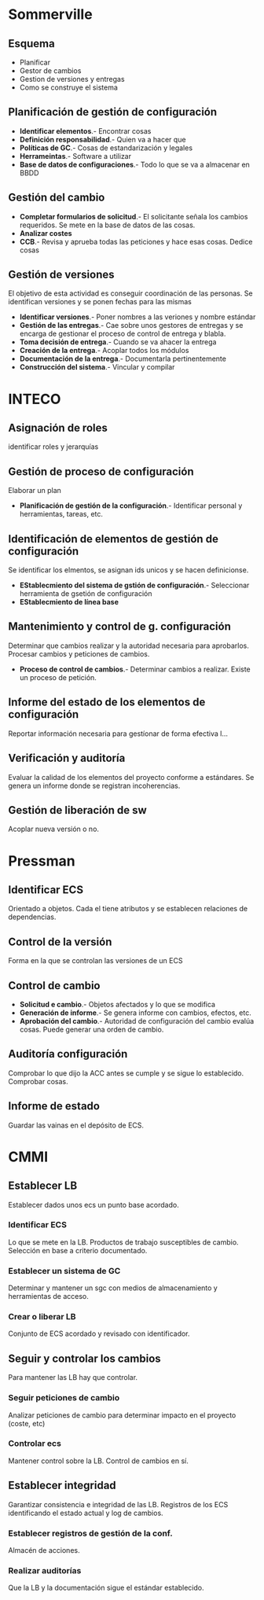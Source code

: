 # Sommerville

## Esquema
- Planificar
- Gestor de cambios
- Gestion de versiones y entregas
- Como se construye el sistema

## Planificación de gestión de configuración

- **Identificar elementos**.- Encontrar cosas
- **Definición responsabilidad**.- Quien va a hacer que
- **Políticas de GC**.- Cosas de estandarización y legales
- **Herrameintas**.- Software a utilizar
- **Base de datos de configuraciones**.- Todo lo que se va a almacenar en BBDD

## Gestión del cambio
- **Completar formularios de solicitud**.- El solicitante señala los cambios requeridos. Se mete en la base de datos de las cosas. 
- **Analizar costes**
- **CCB**.- Revisa y aprueba todas las peticiones y hace esas cosas. Dedice cosas

## Gestión de versiones
El objetivo de esta actividad es conseguir coordinación de las personas. Se identifican versiones y se ponen fechas para las mismas

- **Identificar versiones**.- Poner nombres a las veriones y nombre estándar
- **Gestión de las entregas**.- Cae sobre unos gestores de entregas y se encarga de gestionar el proceso de control de entrega y blabla.
- **Toma decisión de entrega**.- Cuando se va ahacer la entrega
- **Creación de la entrega**.- Acoplar todos los módulos
- **Documentación de la entrega**.- Documentarla pertinentemente
- **Construcción del sistema**.- Vincular y compilar

# INTECO
## Asignación de roles
identificar roles y jerarquías

## Gestión de proceso de configuración
Elaborar un plan

- **Planificación de gestión de la configuración**.- Identificar personal y herramientas, tareas, etc.

## Identificación de elementos de gestión de configuración
Se identificar los elmentos, se asignan ids unicos y se hacen definicionse.

- **EStablecmiento del sistema de gstión de configuración**.- Seleccionar herramienta de gsetión de configuración
- **EStablecmiento de línea base**

## Mantenimiento y control de g. configuración
Determinar que cambios realizar y la autoridad necesaria para aprobarlos. Procesar cambios y peticiones de cambios.

- **Proceso de control de cambios**.- Determinar cambios a realizar. Existe un proceso de petición. 

## Informe del estado de los elementos de configuración
Reportar información necesaria para gestíonar de forma efectiva l...

## Verificación y auditoría
Evaluar la calidad de los elementos del proyecto conforme a estándares. Se genera un informe donde se registran incoherencias.

## Gestión de liberación de sw
Acoplar nueva versión o no.

# Pressman
## Identificar ECS

Orientado a objetos. Cada el tiene atributos y se establecen relaciones de dependencias.

## Control de la versión
Forma en la que se controlan las versiones de un ECS

## Control de cambio
- **Solicitud e cambio**.- Objetos afectados y lo que se modifica
- **Generación de informe**.- Se genera informe con cambios, efectos, etc.
- **Aprobación del cambio**.- Autoridad de configuración del cambio evalúa cosas. Puede generar una orden de cambio.

## Auditoría configuración
Comprobar lo que dijo la ACC antes se cumple y se sigue lo establecido. Comprobar cosas.

## Informe de estado
Guardar las vainas en el depósito de ECS.

# CMMI

## Establecer LB
Establecer dados unos ecs un punto base acordado.

### Identificar ECS
Lo que se mete en la LB. Productos de trabajo susceptibles de cambio.
Selección en base a criterio documentado.

### Establecer un sistema de GC

Determinar y mantener un sgc con medios de almacenamiento y herramientas de acceso.

### Crear o liberar LB
Conjunto de ECS acordado y revisado con identificador.

## Seguir y controlar los cambios

Para mantener las LB hay que controlar.

### Seguir peticiones de cambio
Analizar peticiones de cambio para determinar impacto en el proyecto (coste, etc)

### Controlar ecs
Mantener control sobre la LB. Control de cambios en sí.

## Establecer integridad
Garantizar consistencia e integridad de las LB. Registros de los ECS identificando el estado actual y log de cambios.

### Establecer registros de gestión de la conf.
Almacén de acciones.

### Realizar auditorías
Que la LB y la documentación sigue el estándar establecido.
